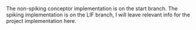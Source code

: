 The non-spiking conceptor implementation is on the start branch. The spiking implementation is on the LIF branch, I will leave relevant info for the project implementation here.
